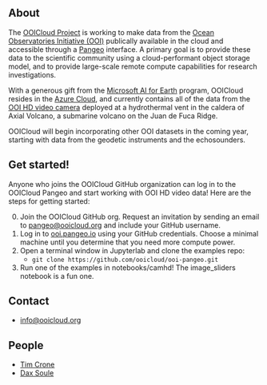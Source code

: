 ## About

The [OOICloud Project](https://github.com/ooicloud) is working to make data from the [Ocean Observatories Initiative (OOI)](https://oceanobservatories.org) publically available in the cloud and accessible through a [Pangeo](http://pangeo.io) interface. A primary goal is to provide these data to the scientific community using a cloud-performant object storage model, and to provide large-scale remote compute capabilities for research investigations.

With a generous gift from the [Microsoft AI for Earth](https://www.microsoft.com/en-us/ai/ai-for-earth) program, OOICloud resides in the [Azure Cloud](https://azure.microsoft.com), and currently contains all of the data from the [OOI HD video camera](https://oceanobservatories.org/instrument-class/camhd) deployed at a hydrothermal vent in the caldera of Axial Volcano, a submarine volcano on the Juan de Fuca Ridge. 

OOICloud will begin incorporating other OOI datasets in the coming year, starting with data from the geodetic instruments and the echosounders.

## Get started!

Anyone who joins the OOICloud GitHub organization can log in to the OOICloud Pangeo and start working with OOI HD video data! Here are the steps for getting started:

 0. Join the OOICloud GitHub org. Request an invitation by sending an email to [pangeo@ooicloud.org](mailto:pangeo@ooicloud.org) and include your GitHub username.
 1. Log in to [ooi.pangeo.io](https://ooi.pangeo.io) using your GitHub credentials. Choose a minimal machine until you determine that you need more compute power.
 2. Open a terminal window in Jupyterlab and clone the examples repo:
    - ```git clone https://github.com/ooicloud/ooi-pangeo.git```
 3. Run one of the examples in notebooks/camhd! The image_sliders notebook is a fun one.

## Contact

 - <info@ooicloud.org>

## People

 - [Tim Crone](https://github.com/tjcrone)
 - [Dax Soule](https://github.com/daxsoule) 
